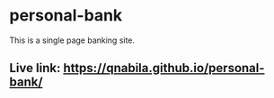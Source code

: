 # personal-bank
This is a single page banking site.

## Live link: https://qnabila.github.io/personal-bank/
